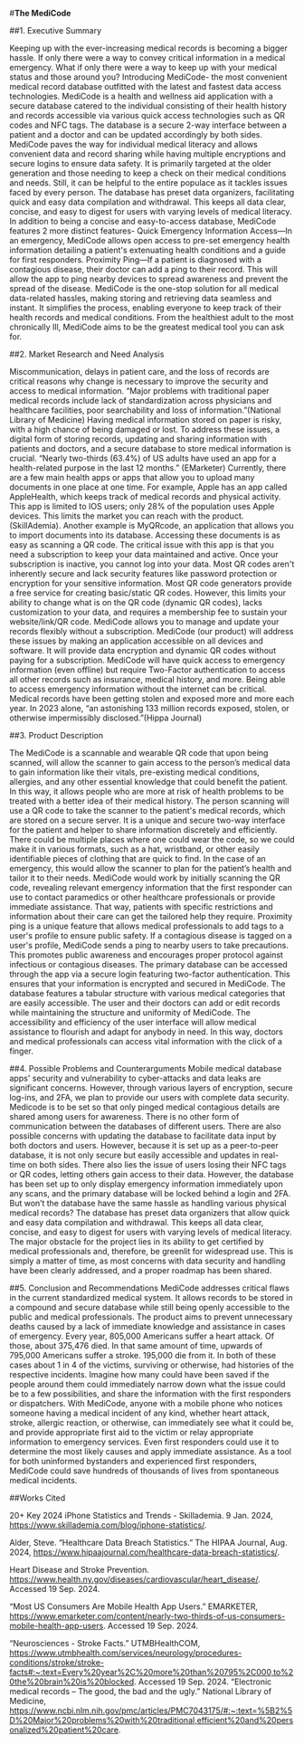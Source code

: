 #**The MediCode**

##1. Executive Summary 

Keeping up with the ever-increasing medical records is becoming a bigger hassle. If only there were a way to convey critical information in a medical emergency. What if only there were a way to keep up with your medical status and those around you? Introducing MediCode- the most convenient medical record database outfitted with the latest and fastest data access technologies.
MediCode is a health and wellness aid application with a secure database catered to the individual consisting of their health history and records accessible via various quick access technologies such as QR codes and NFC tags. The database is a secure 2-way interface between a patient and a doctor and can be updated accordingly by both sides. MediCode paves the way for individual medical literacy and allows convenient data and record sharing while having multiple encryptions and secure logins to ensure data safety. It is primarily targeted at the older generation and those needing to keep a check on their medical conditions and needs. Still, it can be helpful to the entire populace as it tackles issues faced by every person.
The database has preset data organizers, facilitating quick and easy data compilation and withdrawal. This keeps all data clear, concise, and easy to digest for users with varying levels of medical literacy.
In addition to being a concise and easy-to-access database, MediCode features 2 more distinct features-
Quick Emergency Information Access—In an emergency, MediCode allows open access to pre-set emergency health information detailing a patient's extenuating health conditions and a guide for first responders. 
Proximity Ping—If a patient is diagnosed with a contagious disease, their doctor can add a ping to their record. This will allow the app to ping nearby devices to spread awareness and prevent the spread of the disease.
MediCode is the one-stop solution for all medical data-related hassles, making storing and retrieving data seamless and instant. It simplifies the process, enabling everyone to keep track of their health records and medical conditions.  From the healthiest adult to the most chronically Ill, MediCode aims to be the greatest medical tool you can ask for.


##2. Market Research and Need Analysis

Miscommunication, delays in patient care, and the loss of records are critical reasons why change is necessary to improve the security and access to medical information.  “Major problems with traditional paper medical records include lack of standardization across physicians and healthcare facilities, poor searchability and loss of information.”(National Library of Medicine)   Having medical information stored on paper is risky, with a high chance of being damaged or lost.  To address these issues, a digital form of storing records, updating and sharing information with patients and doctors, and a secure database to store medical information is crucial. 
“Nearly two-thirds (63.4%) of US adults have used an app for a health-related purpose in the last 12 months.” (EMarketer) Currently, there are a few main health apps or apps that allow you to upload many documents in one place at one time.  For example, Apple has an app called AppleHealth, which keeps track of medical records and physical activity.  This app is limited to IOS users; only 28% of the population uses Apple devices.  This limits the market you can reach with the product. (SkillAdemia). 
Another example is MyQRcode, an application that allows you to import documents into its database. Accessing these documents is as easy as scanning a QR code. The critical issue with this app is that you need a subscription to keep your data maintained and active. Once your subscription is inactive, you cannot log into your data. Most QR codes aren't inherently secure and lack security features like password protection or encryption for your sensitive information.
Most QR code generators provide a free service for creating basic/static QR codes. However, this limits your ability to change what is on the QR code (dynamic QR codes), lacks customization to your data, and requires a membership fee to sustain your website/link/QR code. MediCode allows you to manage and update your records flexibly without a subscription.
MediCode (our product) will address these issues by making an application accessible on all devices and software. It will provide data encryption and dynamic QR codes without paying for a subscription. MediCode will have quick access to emergency information (even offline) but require Two-Factor authentication to access all other records such as insurance, medical history, and more.  Being able to access emergency information without the internet can be critical.  Medical records have been getting stolen and exposed more and more each year.  In 2023 alone, “an astonishing 133 million records exposed, stolen, or otherwise impermissibly disclosed.”(Hippa Journal) 


##3. Product Description

The MediCode is a scannable and wearable QR code that upon being scanned, will allow the scanner to gain access to the person’s medical data to gain information like their vitals, pre-existing medical conditions, allergies, and any other essential knowledge that could benefit the patient.  In this way, it allows people who are more at risk of health problems to be treated with a better idea of their medical history. The person scanning will use a QR code to take the scanner to the patient's medical records, which are stored on a secure server. It is a unique and secure two-way interface for the patient and helper to share information discretely and efficiently.
There could be multiple places where one could wear the code, so we could make it in various formats, such as a hat, wristband, or other easily identifiable pieces of clothing that are quick to find. In the case of an emergency, this would allow the scanner to plan for the patient’s health and tailor it to their needs.
MediCode would work by initially scanning the QR code, revealing relevant emergency information that the first responder can use to contact paramedics or other healthcare professionals or provide immediate assistance. That way, patients with specific restrictions and information about their care can get the tailored help they require. 
Proximity ping is a unique feature that allows medical professionals to add tags to a user's profile to ensure public safety. If a contagious disease is tagged on a user's profile, MediCode sends a ping to nearby users to take precautions.  This promotes public awareness and encourages proper protocol against infectious or contagious diseases. 
The primary database can be accessed through the app via a secure login featuring two-factor authentication.  This ensures that your information is encrypted and secured in MediCode.  The database features a tabular structure with various medical categories that are easily accessible.  The user and their doctors can add or edit records while maintaining the structure and uniformity of MediCode.  The accessibility and efficiency of the user interface will allow medical assistance to flourish and adapt for anybody in need. In this way, doctors and medical professionals can access vital information with the click of a finger.

##4. Possible Problems and Counterarguments
Mobile medical database apps' security and vulnerability to cyber-attacks and data leaks are significant concerns. However, through various layers of encryption, secure log-ins, and 2FA, we plan to provide our users with complete data security. Medicode is to be set so that only pinged medical contagious details are shared among users for awareness. There is no other form of communication between the databases of different users. 
There are also possible concerns with updating the database to facilitate data input by both doctors and users. However, because it is set up as a peer-to-peer database, it is not only secure but easily accessible and updates in real-time on both sides.
There also lies the issue of users losing their NFC tags or QR codes, letting others gain access to their data. However, the database has been set up to only display emergency information immediately upon any scans, and the primary database will be locked behind a login and 2FA.
But won’t the database have the same hassle as handling various physical medical records? The database has preset data organizers that allow quick and easy data compilation and withdrawal. This keeps all data clear, concise, and easy to digest for users with varying levels of medical literacy.
The major obstacle for the project lies in its ability to get certified by medical professionals and, therefore, be greenlit for widespread use. This is simply a matter of time, as most concerns with data security and handling have been clearly addressed, and a proper roadmap has been shared.

##5. Conclusion and Recommendations
MediCode addresses critical flaws in the current standardized medical system. It allows records to be stored in a compound and secure database while still being openly accessible to the public and medical professionals. The product aims to prevent unnecessary deaths caused by a lack of immediate knowledge and assistance in cases of emergency.
Every year, 805,000 Americans suffer a heart attack. Of those, about 375,476 died. In that same amount of time, upwards of 795,000 Americans suffer a stroke. 195,000 die from it. In both of these cases about 1 in 4 of the victims, surviving or otherwise,  had histories of the respective incidents. Imagine how many could have been saved if the people around them could immediately narrow down what the issue could be to a few possibilities, and share the information with the first responders or dispatchers.
With MediCode, anyone with a mobile phone who notices someone having a medical incident of any kind, whether heart attack, stroke, allergic reaction, or otherwise, can immediately see what it could be, and provide appropriate first aid to the victim or relay appropriate information to emergency services. Even first responders could use it to determine the most likely causes and apply immediate assistance.  As a tool for both uninformed bystanders and experienced first responders, MediCode could save hundreds of thousands of lives from spontaneous medical incidents.




##Works Cited

20+ Key 2024 iPhone Statistics and Trends - Skillademia. 9 Jan. 2024, https://www.skillademia.com/blog/iphone-statistics/.

Alder, Steve. “Healthcare Data Breach Statistics.” The HIPAA Journal, Aug. 2024, https://www.hipaajournal.com/healthcare-data-breach-statistics/.

Heart Disease and Stroke Prevention. https://www.health.ny.gov/diseases/cardiovascular/heart_disease/. Accessed 19 Sep. 2024.

“Most US Consumers Are Mobile Health App Users.” EMARKETER, https://www.emarketer.com/content/nearly-two-thirds-of-us-consumers-mobile-health-app-users. Accessed 19 Sep. 2024.

“Neurosciences - Stroke Facts.” UTMBHealthCOM, https://www.utmbhealth.com/services/neurology/procedures-conditions/stroke/stroke-facts#:~:text=Every%20year%2C%20more%20than%20795%2C000,to%20the%20brain%20is%20blocked. Accessed 19 Sep. 2024.
“Electronic medical records – The good, the bad and the ugly.” National Library of Medicine,
https://www.ncbi.nlm.nih.gov/pmc/articles/PMC7043175/#:~:text=%5B2%5D%20Major%20problems%20with%20traditional,efficient%20and%20personalized%20patient%20care.







